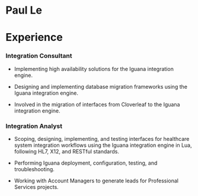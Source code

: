 # Paul Le

# Experience

### Integration Consultant

* Implementing high availability solutions for the Iguana integration engine.

* Designing and implementing database migration frameworks using the Iguana integration engine.

* Involved in the migration of interfaces from Cloverleaf to the Iguana integration engine.

### Integration Analyst

* Scoping, designing, implementing, and testing interfaces for healthcare system integration workflows using the Iguana integration engine in Lua, following HL7, X12, and RESTful standards.

* Performing Iguana deployment, configuration, testing, and troubleshooting.

* Working with Account Managers to generate leads for Professional Services projects.
